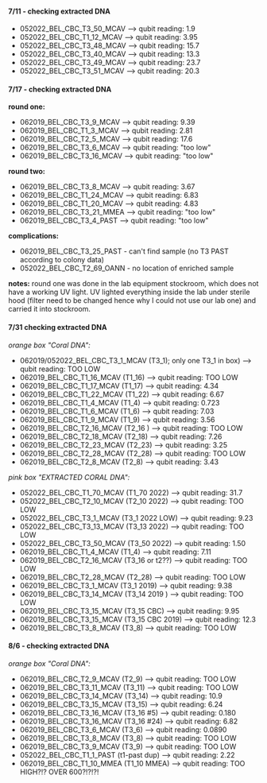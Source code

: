 #### 7/11 - checking extracted DNA
- 052022_BEL_CBC_T3_50_MCAV -->  qubit reading: 1.9
- 052022_BEL_CBC_T1_12_MCAV -->  qubit reading: 3.95
- 052022_BEL_CBC_T3_48_MCAV -->  qubit reading: 15.7
- 052022_BEL_CBC_T3_40_MCAV -->  qubit reading: 13.3
- 052022_BEL_CBC_T3_49_MCAV -->  qubit reading: 23.7
- 052022_BEL_CBC_T3_51_MCAV -->  qubit reading: 20.3

#### 7/17 - checking extracted DNA
**round one:**
- 062019_BEL_CBC_T3_9_MCAV  -->  qubit reading: 9.39
- 062019_BEL_CBC_T1_3_MCAV --> qubit reading: 2.81
- 062019_BEL_CBC_T2_5_MCAV --> qubit reading: 17.6
- 062019_BEL_CBC_T3_6_MCAV --> qubit reading: "too low"
- 062019_BEL_CBC_T3_16_MCAV --> qubit reading: "too low"

**round two:**
- 062019_BEL_CBC_T3_8_MCAV  -->  qubit reading: 3.67 
- 062019_BEL_CBC_T1_24_MCAV  -->  qubit reading: 6.83
- 062019_BEL_CBC_T1_20_MCAV  -->  qubit reading: 4.83
- 062019_BEL_CBC_T3_21_MMEA  -->  qubit reading: "too low"
- 062019_BEL_CBC_T3_4_PAST  -->  qubit reading: "too low"

**complications:**
- 062019_BEL_CBC_T3_25_PAST - can't find sample (no T3 PAST according to colony data)
- 052022_BEL_CBC_T2_69_OANN - no location of enriched sample

**notes:**
round one was done in the lab equipment stockroom, which does not have a working UV light. UV lighted everything inside the lab under sterile hood (filter need to be changed hence why I could not use our lab one) and carried it into stockroom. 

#### 7/31 checking extracted DNA

*orange box "Coral DNA":*
- 062019/052022_BEL_CBC_T3_1_MCAV (T3_1); only one T3_1 in box) -->  qubit reading: TOO LOW
- 062019_BEL_CBC_T1_16_MCAV (T1_16) -->  qubit reading: TOO LOW 
- 062019_BEL_CBC_T1_17_MCAV (T1_17) -->  qubit reading: 4.34
- 062019_BEL_CBC_T1_22_MCAV (T1_22) -->  qubit reading: 6.67 
- 062019_BEL_CBC_T1_4_MCAV (T1_4) -->  qubit reading: 0.723
- 062019_BEL_CBC_T1_6_MCAV (T1_6) -->  qubit reading: 7.03
- 062019_BEL_CBC_T1_9_MCAV (T1_9) -->  qubit reading: 3.56
- 062019_BEL_CBC_T2_16_MCAV (T2_16 ) -->  qubit reading: TOO LOW 
- 062019_BEL_CBC_T2_18_MCAV (T2_18) -->  qubit reading: 7.26 
- 062019_BEL_CBC_T2_23_MCAV (T2_23) -->  qubit reading: 3.25 
- 062019_BEL_CBC_T2_28_MCAV (T2_28) -->  qubit reading: TOO LOW
- 062019_BEL_CBC_T2_8_MCAV (T2_8) -->  qubit reading: 3.43 

*pink box "EXTRACTED CORAL DNA":*
- 052022_BEL_CBC_T1_70_MCAV (T1_70 2022) -->  qubit reading: 31.7 
- 052022_BEL_CBC_T2_10_MCAV (T2_10 2022) -->  qubit reading: TOO LOW
- 052022_BEL_CBC_T3_1_MCAV (T3_1 2022 LOW) -->  qubit reading: 9.23 
- 052022_BEL_CBC_T3_13_MCAV (T3_13 2022) -->  qubit reading: TOO LOW
- 052022_BEL_CBC_T3_50_MCAV (T3_50 2022) -->  qubit reading: 1.50 
- 062019_BEL_CBC_T1_4_MCAV (T1_4) -->  qubit reading: 7.11
- 062019_BEL_CBC_T2_16_MCAV (T3_16 or t2??) -->  qubit reading: TOO LOW
- 062019_BEL_CBC_T2_28_MCAV (T2_28) -->  qubit reading: TOO LOW
- 062019_BEL_CBC_T3_1_MCAV (T3_1 2019) -->  qubit reading: 9.38
- 062019_BEL_CBC_T3_14_MCAV (T3_14 2019 ) -->  qubit reading: TOO LOW
- 062019_BEL_CBC_T3_15_MCAV (T3_15 CBC) -->  qubit reading: 9.95
- 062019_BEL_CBC_T3_15_MCAV (T3_15 CBC 2019) -->  qubit reading: 12.3
- 062019_BEL_CBC_T3_8_MCAV (T3_8) -->  qubit reading: TOO LOW

#### 8/6 - checking extracted DNA
*orange box "Coral DNA":*
- 062019_BEL_CBC_T2_9_MCAV (T2_9) -->  qubit reading: TOO LOW
- 062019_BEL_CBC_T3_11_MCAV (T3_11) -->  qubit reading: TOO LOW
- 062019_BEL_CBC_T3_14_MCAV (T3_14) -->  qubit reading: 10.9
- 062019_BEL_CBC_T3_15_MCAV (T3_15) -->  qubit reading: 6.24
- 062019_BEL_CBC_T3_16_MCAV (T3_16 #5) -->  qubit reading: 0.180
- 062019_BEL_CBC_T3_16_MCAV (T3_16 #24) -->  qubit reading: 6.82
- 062019_BEL_CBC_T3_6_MCAV (T3_6) -->  qubit reading:  0.0890
- 062019_BEL_CBC_T3_8_MCAV (T3_8) -->  qubit reading: TOO LOW
- 062019_BEL_CBC_T3_9_MCAV (T3_9) -->  qubit reading: TOO LOW
- 052022_BEL_CBC_T1_1_PAST (t1-past dup) -->  qubit reading: 2.22 
- 062019_BEL_CBC_T1_10_MMEA (T1_10 MMEA) -->  qubit reading: TOO HIGH?!? OVER 600?!?!?!